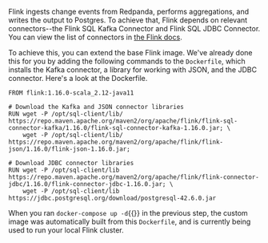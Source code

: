 Flink ingests change events from Redpanda, performs aggregations, and writes the output to Postgres. To achieve that, Flink depends on relevant connectors--the Flink SQL Kafka Connector and Flink SQL JDBC Connector. You can view the list of connectors in <a href="https://nightlies.apache.org/flink/flink-docs-master/docs/connectors/table/overview/" target="_blank">the Flink docs</a>.

To achieve this, you can extend the base Flink image. We've already done this for you by adding the following commands to the `Dockerfile`, which installs the Kafka connector, a library for working with JSON, and the JDBC connector. Here's a look at the Dockerfile.

```
FROM flink:1.16.0-scala_2.12-java11

# Download the Kafka and JSON connector libraries
RUN wget -P /opt/sql-client/lib/ https://repo.maven.apache.org/maven2/org/apache/flink/flink-sql-connector-kafka/1.16.0/flink-sql-connector-kafka-1.16.0.jar; \
    wget -P /opt/sql-client/lib/ https://repo.maven.apache.org/maven2/org/apache/flink/flink-json/1.16.0/flink-json-1.16.0.jar;

# Download JDBC connector libraries
RUN wget -P /opt/sql-client/lib https://repo.maven.apache.org/maven2/org/apache/flink/flink-connector-jdbc/1.16.0/flink-connector-jdbc-1.16.0.jar; \
    wget -P /opt/sql-client/lib https://jdbc.postgresql.org/download/postgresql-42.6.0.jar
```

When you ran `docker-compose up -d`{{}} in the previous step, the custom image was automatically built from this `Dockerfile`, and is currently being used to run your local Flink cluster.